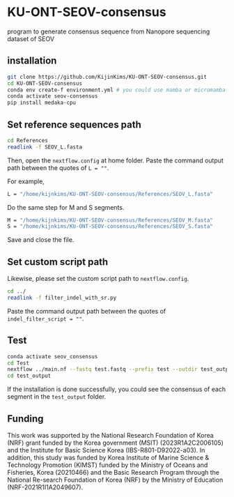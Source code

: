 # KU-ONT-SEOV-consensus
program to generate consensus sequence from Nanopore sequencing dataset of SEOV

## installation
```bash
git clone https://github.com/KijinKims/KU-ONT-SEOV-consensus.git
cd KU-ONT-SEOV-consensus
conda env create-f environment.yml # you could use mamba or micromamba for faster installation.
conda activate seov-consensus
pip install medaka-cpu
```

## Set reference sequences path
```bash
cd References
readlink -f SEOV_L.fasta
```

Then, open the `nextflow.config` at home folder.
Paste the command output path between the quotes of `L = ""`.

For example,
```bash
L = "/home/kijnkims/KU-ONT-SEOV-consensus/References/SEOV_L.fasta"
```

Do the same step for M and S segments.
```bash
M = "/home/kijnkims/KU-ONT-SEOV-consensus/References/SEOV_M.fasta"
S = "/home/kijnkims/KU-ONT-SEOV-consensus/References/SEOV_S.fasta"
```
Save and close the file.

## Set custom script path
Likewise, please set the custom script path to `nextflow.config`.

```bash
cd ../
readlink -f filter_indel_with_sr.py
```

Paste the command output path between the quotes of `indel_filter_script = ""`.

## Test
```bash
conda activate seov_consensus
cd Test
nextflow ../main.nf --fastq test.fastq --prefix test --outdir test_output
cd test_output
```

If the installation is done successfully, you could see the consensus of each segment in the `test_output` folder.

## Funding
This work was supported by the National Research Foundation of Korea (NRF) grant funded by the Korea government (MSIT) (2023R1A2C2006105) and the Institute for Basic Science Korea (IBS-R801-D92022-a03). In addition, this study was funded by Korea Institute of Marine Science & Technology Promotion (KIMST) funded by the Ministry of Oceans and Fisheries, Korea (20210466) and the Basic Research Program through the National Re-search Foundation of Korea (NRF) by the Ministry of Education (NRF-2021R1I1A2049607).
